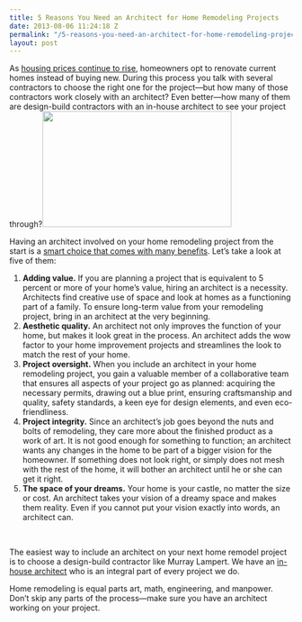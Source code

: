 ```yaml
---
title: 5 Reasons You Need an Architect for Home Remodeling Projects
date: 2013-08-06 11:24:18 Z
permalink: "/5-reasons-you-need-an-architect-for-home-remodeling-projects/"
layout: post
---
```


As <a href="http://www.cnbc.com/id/100910852">housing prices continue to rise</a>, homeowners opt to renovate current homes instead of buying new. During this process you talk with several contractors to choose the right one for the project—but how many of those contractors work closely with an architect? Even better—how many of them are design-build contractors with an in-house architect to see your project through?<img class="alignright size-large wp-image-1313" title="Murray Lampert Architect Image" src="http://www.murraylampert.com/wp-content/uploads/2013/08/Gregg-Architect-Blog-Image.jpg" alt="" width="336" height="206" />

Having an architect involved on your home remodeling project from the start is a <a href="http://www.sheknows.com/home-and-gardening/articles/959865/should-i-hire-an-architect-for-my-renovation">smart choice that comes with many benefits</a>. Let’s take a look at five of them:
<ol>
	<li><strong>Adding value.</strong> If you are planning a project that is equivalent to 5 percent or more of your home’s value, hiring an architect is a necessity. Architects find creative use of space and look at homes as a functioning part of a family. To ensure long-term value from your remodeling project, bring in an architect at the very beginning.</li>
	<li><strong>Aesthetic quality.</strong> An architect not only improves the function of your home, but makes it look great in the process. An architect adds the wow factor to your home improvement projects and streamlines the look to match the rest of your home.</li>
	<li><strong>Project oversight.</strong> When you include an architect in your home remodeling project, you gain a valuable member of a collaborative team that ensures all aspects of your project go as planned: acquiring the necessary permits, drawing out a blue print, ensuring craftsmanship and quality, safety standards, a keen eye for design elements, and even eco-friendliness.</li>
	<li><strong>Project integrity.</strong> Since an architect’s job goes beyond the nuts and bolts of remodeling, they care more about the finished product as a work of art. It is not good enough for something to function; an architect wants any changes in the home to be part of a bigger vision for the homeowner. If something does not look right, or simply does not mesh with the rest of the home, it will bother an architect until he or she can get it right.</li>
	<li><strong>The space of your dreams.</strong> Your home is your castle, no matter the size or cost. An architect takes your vision of a dreamy space and makes them reality. Even if you cannot put your vision exactly into words, an architect can.</li>
</ol>
&nbsp;

The easiest way to include an architect on your next home remodel project is to choose a design-build contractor like Murray Lampert. We have an <a href="http://www.murraylampert.com/san-diego-architectural-design-services/">in-house architect</a> who is an integral part of every project we do.

Home remodeling is equal parts art, math, engineering, and manpower. Don’t skip any parts of the process—make sure you have an architect working on your project.

&nbsp;
